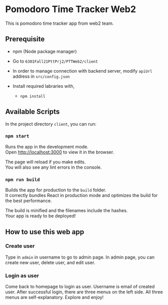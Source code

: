 # Pomodoro Time Tracker Web2

This is pomodoro time tracker app from web2 team.

## Prerequisite

- npm (Node package manager)
- Go to `6301Fall21PttPrj2/PTTWeb2/client`
- In order to manage connection with backend server, modify `apiUrl` address in `src/config.json`

- Install required labraries with,
  - `npm install`

## Available Scripts

In the project directory `client`, you can run:

### `npm start`

Runs the app in the development mode.\
Open [http://localhost:3000](http://localhost:3000) to view it in the browser.

The page will reload if you make edits.\
You will also see any lint errors in the console.

### `npm run build`

Builds the app for production to the `build` folder.\
It correctly bundles React in production mode and optimizes the build for the best performance.

The build is minified and the filenames include the hashes.\
Your app is ready to be deployed!

## How to use this web app

### Create user

Type in `admin` in username to go to admin page. In admin page, you can create new user, delete user, and edit user.

### Login as user

Come back to homepage to login as user. Username is email of created user. After successful login, there are three menus on the left side. All three menus are self-explanatory. Explore and enjoy!
